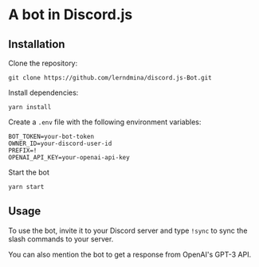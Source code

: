 # A bot in Discord.js
## Installation
Clone the repository:
```
git clone https://github.com/lerndmina/discord.js-Bot.git
```

Install dependencies:
```
yarn install
```

Create a `.env` file with the following environment variables:
```
BOT_TOKEN=your-bot-token
OWNER_ID=your-discord-user-id
PREFIX=!
OPENAI_API_KEY=your-openai-api-key
```

Start the bot
```
yarn start
```

## Usage
To use the bot, invite it to your Discord server and type `!sync` to sync the slash commands to your server.

You can also mention the bot to get a response from OpenAI's GPT-3 API.
